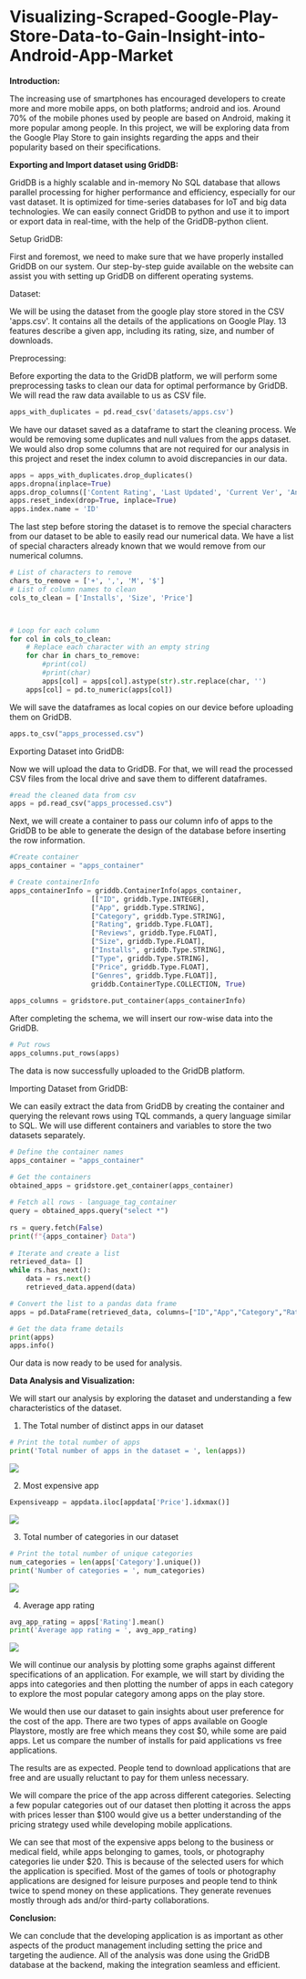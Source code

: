 # Visualizing-Scraped-Google-Play-Store-Data-to-Gain-Insight-into-Android-App-Market

**Introduction:**

The increasing use of smartphones has encouraged developers to create more and more mobile apps, on both platforms; android and ios. Around 70% of the mobile phones used by people are based on Android, making it more popular among people. In this project, we will be exploring data from the Google Play Store to gain insights regarding the apps and their popularity based on their specifications.

**Exporting and Import dataset using GridDB:**

GridDB is a highly scalable and in-memory No SQL database that allows parallel processing for higher performance and efficiency, especially for our vast dataset. It is optimized for time-series databases for IoT and big data technologies. We can easily connect GridDB to python and use it to import or export data in real-time, with the help of the GridDB-python client.

Setup GridDB:

First and foremost, we need to make sure that we have properly installed GridDB on our system. Our step-by-step guide available on the website can assist you with setting up GridDB on different operating systems.

Dataset:

We will be using the dataset from the google play store stored in the CSV &#39;apps.csv&#39;. It contains all the details of the applications on Google Play. 13 features describe a given app, including its rating, size, and number of downloads.

Preprocessing:

Before exporting the data to the GridDB platform, we will perform some preprocessing tasks to clean our data for optimal performance by GridDB. We will read the raw data available to us as CSV file.

```python
apps_with_duplicates = pd.read_csv('datasets/apps.csv')    
```

We have our dataset saved as a dataframe to start the cleaning process. We would be removing some duplicates and null values from the apps dataset. We would also drop some columns that are not required for our analysis in this project and reset the index column to avoid discrepancies in our data.

```python
apps = apps_with_duplicates.drop_duplicates()
apps.dropna(inplace=True)
apps.drop_columns(['Content Rating', 'Last Updated', 'Current Ver', 'Android Ver'])   
apps.reset_index(drop=True, inplace=True)
apps.index.name = 'ID' 
```

The last step before storing the dataset is to remove the special characters from our dataset to be able to easily read our numerical data. We have a list of special characters already known that we would remove from our numerical columns.


```python
# List of characters to remove
chars_to_remove = ['+', ',', 'M', '$']
# List of column names to clean
cols_to_clean = ['Installs', 'Size', 'Price']



# Loop for each column
for col in cols_to_clean:
    # Replace each character with an empty string
    for char in chars_to_remove:
        #print(col)
        #print(char)
        apps[col] = apps[col].astype(str).str.replace(char, '')
    apps[col] = pd.to_numeric(apps[col])

```
We will save the dataframes as local copies on our device before uploading them on GridDB.

```python
apps.to_csv("apps_processed.csv")
```

Exporting Dataset into GridDB:

Now we will upload the data to GridDB. For that, we will read the processed CSV files from the local drive and save them to different dataframes.

```python
#read the cleaned data from csv
apps = pd.read_csv("apps_processed.csv")
```

Next, we will create a container to pass our column info of apps to the GridDB to be able to generate the design of the database before inserting the row information.

```python
#Create container 
apps_container = "apps_container"

# Create containerInfo
apps_containerInfo = griddb.ContainerInfo(apps_container,
                    [["ID", griddb.Type.INTEGER],
        		    ["App", griddb.Type.STRING],
         		    ["Category", griddb.Type.STRING],
                    ["Rating", griddb.Type.FLOAT],
                    ["Reviews", griddb.Type.FLOAT],
         		    ["Size", griddb.Type.FLOAT],
                    ["Installs", griddb.Type.STRING],
                    ["Type", griddb.Type.STRING],
                    ["Price", griddb.Type.FLOAT],
         		    ["Genres", griddb.Type.FLOAT]],
                    griddb.ContainerType.COLLECTION, True)
                    
apps_columns = gridstore.put_container(apps_containerInfo)

```

After completing the schema, we will insert our row-wise data into the GridDB.

```python
# Put rows
apps_columns.put_rows(apps)

```

The data is now successfully uploaded to the GridDB platform.

Importing Dataset from GridDB:

We can easily extract the data from GridDB by creating the container and querying the relevant rows using TQL commands, a query language similar to SQL. We will use different containers and variables to store the two datasets separately.
```python
# Define the container names
apps_container = "apps_container"

# Get the containers
obtained_apps = gridstore.get_container(apps_container)
    
# Fetch all rows - language_tag_container
query = obtained_apps.query("select *")
    
rs = query.fetch(False)
print(f"{apps_container} Data")
    
# Iterate and create a list
retrieved_data= []
while rs.has_next():
    data = rs.next()
    retrieved_data.append(data)

# Convert the list to a pandas data frame
apps = pd.DataFrame(retrieved_data, columns=["ID","App","Category","Rating","Reviews","Size","Installs","Type","Price","Genres"])

# Get the data frame details
print(apps)
apps.info()
```

Our data is now ready to be used for analysis.

**Data Analysis and Visualization:**

We will start our analysis by exploring the dataset and understanding a few characteristics of the dataset.

1. The Total number of distinct apps in our dataset

```python
# Print the total number of apps
print('Total number of apps in the dataset = ', len(apps))
```
![](/Images/NumberofApps.JPG)

2. Most expensive app

```python
Expensiveapp = appdata.iloc[appdata['Price'].idxmax()]
```
![](/Images/ExpensiveApp.JPG)

3. Total number of categories in our dataset

```python
# Print the total number of unique categories
num_categories = len(apps['Category'].unique())
print('Number of categories = ', num_categories)
```
![](/Images/NumberofCategories.JPG)

4. Average app rating

```python
avg_app_rating = apps['Rating'].mean()
print('Average app rating = ', avg_app_rating)
```
![](/Images/AverageRating.JPG)


We will continue our analysis by plotting some graphs against different specifications of an application. For example, we will start by dividing the apps into categories and then plotting the number of apps in each category to explore the most popular category among apps on the play store.

We would then use our dataset to gain insights about user preference for the cost of the app. There are two types of apps available on Google Playstore, mostly are free which means they cost $0, while some are paid apps. Let us compare the number of installs for paid applications vs free applications.

The results are as expected. People tend to download applications that are free and are usually reluctant to pay for them unless necessary.

We will compare the price of the app across different categories. Selecting a few popular categories out of our dataset then plotting it across the apps with prices lesser than $100 would give us a better understanding of the pricing strategy used while developing mobile applications.

We can see that most of the expensive apps belong to the business or medical field, while apps belonging to games, tools, or photography categories lie under $20. This is because of the selected users for which the application is specified. Most of the games of tools or photography applications are designed for leisure purposes and people tend to think twice to spend money on these applications. They generate revenues mostly through ads and/or third-party collaborations.

**Conclusion:**

We can conclude that the developing application is as important as other aspects of the product management including setting the price and targeting the audience. All of the analysis was done using the GridDB database at the backend, making the integration seamless and efficient.
